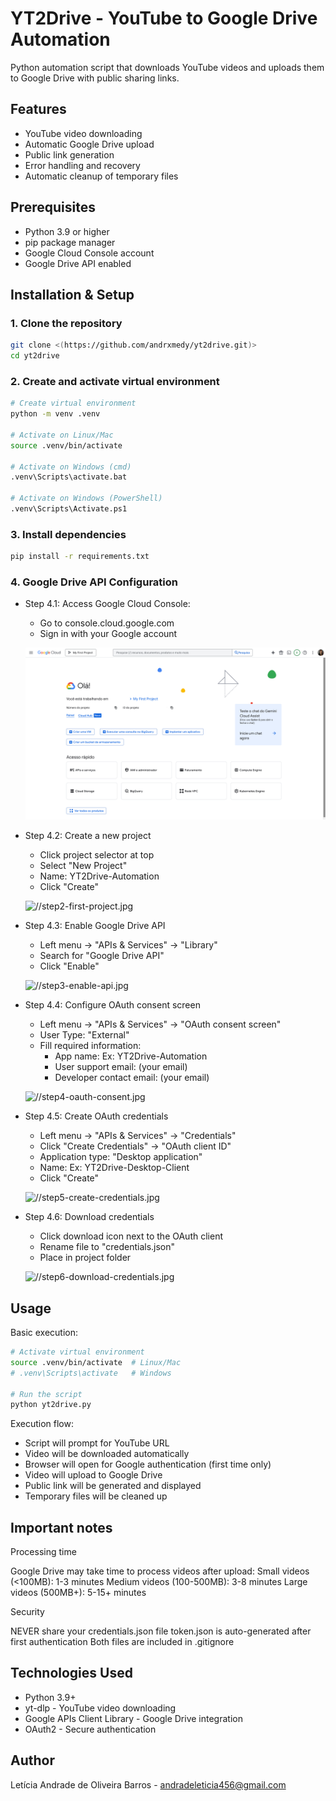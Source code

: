 # YT2Drive - YouTube to Google Drive Automation

Python automation script that downloads YouTube videos and uploads them to Google Drive with public sharing links.

## Features

- YouTube video downloading
- Automatic Google Drive upload  
- Public link generation
- Error handling and recovery
- Automatic cleanup of temporary files

## Prerequisites

- Python 3.9 or higher
- pip package manager
- Google Cloud Console account
- Google Drive API enabled

## Installation & Setup

### 1. Clone the repository
```bash
git clone <(https://github.com/andrxmedy/yt2drive.git)>
cd yt2drive
```

### 2. Create and activate virtual environment
```bash
# Create virtual environment
python -m venv .venv

# Activate on Linux/Mac
source .venv/bin/activate

# Activate on Windows (cmd)
.venv\Scripts\activate.bat

# Activate on Windows (PowerShell)
.venv\Scripts\Activate.ps1
```

### 3. Install dependencies
```bash 
pip install -r requirements.txt
```

### 4. Google Drive API Configuration

- Step 4.1: Access Google Cloud Console:
    - Go to console.cloud.google.com
    - Sign in with your Google account

    ![Google Cloud Console](https://raw.githubusercontent.com/andrxmedy/yt2drive/main/docs/step1-console.jpg)

- Step 4.2: Create a new project
    - Click project selector at top
    - Select "New Project" 
    - Name: YT2Drive-Automation
    - Click "Create"

    ![//step2-first-project.jpg](https://docs/step2-first-project.jpg)

- Step 4.3: Enable Google Drive API
    - Left menu → "APIs & Services" → "Library"
    - Search for "Google Drive API"
    - Click "Enable" 

    ![//step3-enable-api.jpg](https://docs/step3-enable-api.jpg)

- Step 4.4: Configure OAuth consent screen 
    - Left menu → "APIs & Services" → "OAuth consent screen"
    - User Type: "External"
    - Fill required information:
        - App name: Ex: YT2Drive-Automation
        - User support email: (your email)
        - Developer contact email: (your email)
    
    ![//step4-oauth-consent.jpg](https://docs/step4-oauth-consent.jpg)

- Step 4.5: Create OAuth credentials 
    - Left menu → "APIs & Services" → "Credentials"
    - Click "Create Credentials" → "OAuth client ID"
    - Application type: "Desktop application"
    - Name: Ex: YT2Drive-Desktop-Client
    - Click "Create"

    ![//step5-create-credentials.jpg](https://docs/step5-create-credentials.jpg)

- Step 4.6: Download credentials
    - Click download icon next to the OAuth client
    - Rename file to "credentials.json"
    - Place in project folder

    ![//step6-download-credentials.jpg](https://docs/step6-download-credentials.jpg)

## Usage

Basic execution: 
```bash
# Activate virtual environment
source .venv/bin/activate  # Linux/Mac
# .venv\Scripts\activate   # Windows

# Run the script
python yt2drive.py
```
Execution flow:
- Script will prompt for YouTube URL
- Video will be downloaded automatically
- Browser will open for Google authentication (first time only)
- Video will upload to Google Drive
- Public link will be generated and displayed
- Temporary files will be cleaned up

## Important notes

Processing time

Google Drive may take time to process videos after upload:
Small videos (<100MB): 1-3 minutes
Medium videos (100-500MB): 3-8 minutes
Large videos (500MB+): 5-15+ minutes

Security

NEVER share your credentials.json file
token.json is auto-generated after first authentication
Both files are included in .gitignore

## Technologies Used
- Python 3.9+
- yt-dlp - YouTube video downloading
- Google APIs Client Library - Google Drive integration
- OAuth2 - Secure authentication

## Author

Letícia Andrade de Oliveira Barros - andradeleticia456@gmail.com







